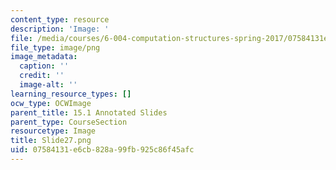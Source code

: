 ```yaml
---
content_type: resource
description: 'Image: '
file: /media/courses/6-004-computation-structures-spring-2017/07584131e6cb828a99fb925c86f45afc_Slide27.png
file_type: image/png
image_metadata:
  caption: ''
  credit: ''
  image-alt: ''
learning_resource_types: []
ocw_type: OCWImage
parent_title: 15.1 Annotated Slides
parent_type: CourseSection
resourcetype: Image
title: Slide27.png
uid: 07584131-e6cb-828a-99fb-925c86f45afc
---
```

